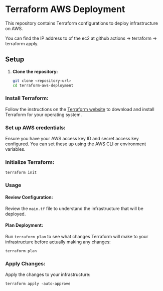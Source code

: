 # Terraform AWS Deployment

This repository contains Terraform configurations to deploy infrastructure on AWS.

You can find the IP address to of the ec2 at github actions -> terraform -> terraform apply.


## Setup

1. **Clone the repository:**
   ```bash
   git clone <repository-url>
   cd terraform-aws-deployment

### Install Terraform:
Follow the instructions on the [Terraform website](https://www.terraform.io/downloads.html) to download and install Terraform for your operating system.

### Set up AWS credentials:
Ensure you have your AWS access key ID and secret access key configured. You can set these up using the AWS CLI or environment variables.

### Initialize Terraform:

    terraform init


### Usage

#### Review Configuration:
Review the `main.tf` file to understand the infrastructure that will be deployed.

#### Plan Deployment:
Run `terraform plan` to see what changes Terraform will make to your infrastructure before actually making any changes:


    terraform plan 


### Apply Changes:
Apply the changes to your infrastructure:

  
    terraform apply -auto-approve 
  
